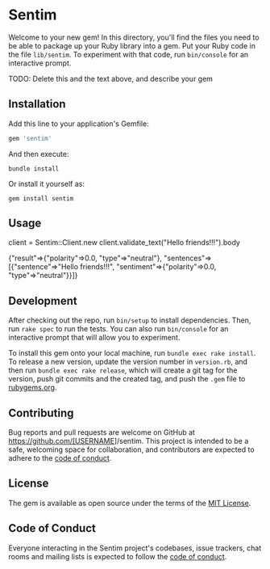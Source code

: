 # Sentim

Welcome to your new gem! In this directory, you'll find the files you need to be able to package up your Ruby library into a gem. Put your Ruby code in the file `lib/sentim`. To experiment with that code, run `bin/console` for an interactive prompt.

TODO: Delete this and the text above, and describe your gem

## Installation

Add this line to your application's Gemfile:

```ruby
gem 'sentim'
```

And then execute:

    bundle install

Or install it yourself as:

    gem install sentim

## Usage

client = Sentim::Client.new
client.validate_text("Hello friends!!!").body

{"result"=>{"polarity"=>0.0, "type"=>"neutral"},
 "sentences"=>
  [{"sentence"=>"Hello friends!!!",
    "sentiment"=>{"polarity"=>0.0, "type"=>"neutral"}}]}

## Development

After checking out the repo, run `bin/setup` to install dependencies. Then, run `rake spec` to run the tests. You can also run `bin/console` for an interactive prompt that will allow you to experiment.

To install this gem onto your local machine, run `bundle exec rake install`. To release a new version, update the version number in `version.rb`, and then run `bundle exec rake release`, which will create a git tag for the version, push git commits and the created tag, and push the `.gem` file to [rubygems.org](https://rubygems.org).

## Contributing

Bug reports and pull requests are welcome on GitHub at <https://github.com/[USERNAME>]/sentim. This project is intended to be a safe, welcoming space for collaboration, and contributors are expected to adhere to the [code of conduct](https://github.com/[USERNAME]/sentim/blob/master/CODE_OF_CONDUCT.md).

## License

The gem is available as open source under the terms of the [MIT License](https://opensource.org/licenses/MIT).

## Code of Conduct

Everyone interacting in the Sentim project's codebases, issue trackers, chat rooms and mailing lists is expected to follow the [code of conduct](https://github.com/[USERNAME]/sentim/blob/master/CODE_OF_CONDUCT.md).
